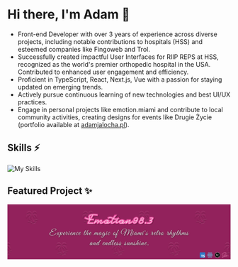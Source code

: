 # Hi there, I'm Adam 👋

- Front-end Developer with over 3 years of experience across diverse projects, including notable contributions to hospitals (HSS) and esteemed companies like Fingoweb and Trol.
- Successfully created impactful User Interfaces for RIIP REPS at HSS, recognized as the world's premier orthopedic hospital in the USA. Contributed to enhanced user engagement and efficiency.
- Proficient in TypeScript, React, Next.js, Vue with a passion for staying updated on emerging trends.
- Actively pursue continuous learning of new technologies and best UI/UX practices.
- Engage in personal projects like emotion.miami and contribute to local community activities, creating designs for events like Drugie Życie (portfolio available at [adamjalocha.pl](https://www.adamjalocha.pl/)).

## Skills ⚡
![My Skills](https://skillicons.dev/icons?i=js,ts,react,next,vue,nuxt,scss,styledcomponents,wordpress,figma,git,stackoverflow&perline=4)

## Featured Project ✨
[![Emotion-banner](assets/emotion.jpg)](https://emotion.miami/)

<!--
## Projects 🐱
[![Portfolio-banner](assets/portfolio.jpg)](https://www.adamjalocha.pl/)
[![Emotion-banner](assets/emotion.jpg)](https://emotion.miami/)
[![Webinamp-banner](assets/web-winamp.jpg)](https://winamp.vercel.app/)
[![Repositories-banner](assets/repositories.jpg)](https://github.com/energywraith?tab=repositories)
-->


<!--
**energywraith/energywraith** is a ✨ _special_ ✨ repository because its `README.md` (this file) appears on your GitHub profile.

Here are some ideas to get you started:

- 🔭 I’m currently working on ...
- 🌱 I’m currently learning ...
- 👯 I’m looking to collaborate on ...
- 🤔 I’m looking for help with ...
- 💬 Ask me about ...
- 📫 How to reach me: ...
- 😄 Pronouns: ...
- ⚡ Fun fact: ...
-->
